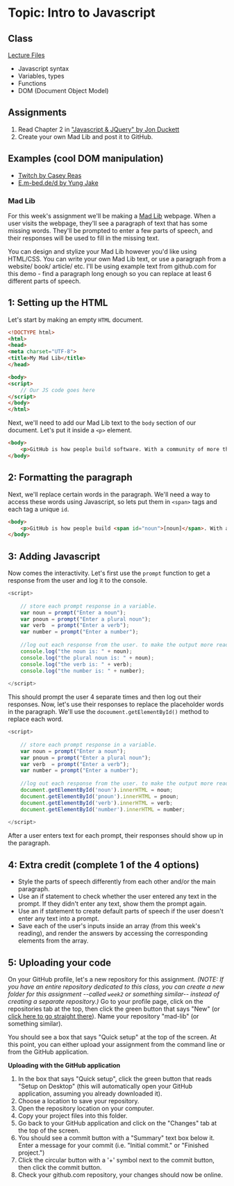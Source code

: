 # Topic: Intro to Javascript
## Class
[Lecture Files](https://github.com/jblinder/ccny-javascript/tree/master/week2)
* Javascript syntax
* Variables, types
* Functions
* DOM (Document Object Model)

## Assignments

 1. Read Chapter 2 in ["Javascript & JQuery" by Jon Duckett](http://javascriptbook.com/)
 2. Create your own Mad Lib and post it to GitHub.
 
## Examples (cool DOM manipulation) 
* [Twitch by Casey Reas](http://reas.com/twitch/)
* [E.m-bed.de/d by Yung Jake](http://e.m-bed.de/d/)

### Mad Lib 
For this week's assignment we'll be making a [Mad Lib](https://en.wikipedia.org/wiki/Mad_Libs) webpage. When a user visits the webpage, they'll see a paragraph of text that has some missing words. They'll be prompted to enter a few parts of speech, and their responses will be used to fill in the missing text.

You can design and stylize your Mad Lib however you'd like using HTML/CSS. You can write your own Mad Lib text, or use a paragraph from a website/ book/ article/ etc. I'll be using example text from github.com for this demo - find a paragraph long enough so you can replace at least 6 different parts of speech.

## 1: Setting up the HTML

Let's start by making an empty `HTML` document.

```HTML
<!DOCTYPE html>
<html>
<head>
<meta charset="UTF-8">
<title>My Mad Lib</title>
</head>

<body>
<script>
	// Our JS code goes here
</script>
</body>
</html>
```

Next, we'll need to add our Mad Lib text to the `body` section of our document. Let's put it inside a `<p>` element.

```HTML
<body>
	<p>GitHub is how people build software. With a community of more than 10 million people, developers can discover, use, and contribute to over 26 million projects using a powerful collaborative development workflow.</p>
</body>
```

## 2: Formatting the paragraph

Next, we'll replace certain words in the paragraph. We'll need a way to access these words using Javascript, so lets put them in `<span>` tags and each tag a unique `id`.

```HTML
<body>
	<p>GitHub is how people build <span id="noun">[noun]</span>. With a community of more than 10 million <span id="pnoun">[plural noun]</span>, developers can <span id="verb">[verb]</span>, use, and contribute to over <span id="number">[number]</span> projects using a powerful collaborative development workflow.</p>
</body>
```

## 3: Adding Javascript

Now comes the interactivity. Let's first use the `prompt` function to get a response from the user and log it to the console.

```Javascript
<script>
	
	// store each prompt response in a variable.
	var noun = prompt("Enter a noun");
	var pnoun = prompt("Enter a plural noun");
	var verb  = prompt("Enter a verb");
	var number = prompt("Enter a number");
	
	//log out each response from the user. to make the output more readable, we'll add a string before each variable
	console.log("the noun is: " + noun);
	console.log("the plural noun is: " + noun);
	console.log("the verb is: " + verb);
	console.log("the number is: " + number);
	
</script>
```

This should prompt the user 4 separate times and then log out their responses. Now, let's use their responses to replace the placeholder words in the paragraph. We'll use the `docoument.getElementById()` method to replace each word.

```Javascript
<script>
	
	// store each prompt response in a variable.
	var noun = prompt("Enter a noun");
	var pnoun = prompt("Enter a plural noun");
	var verb  = prompt("Enter a verb");
	var number = prompt("Enter a number");
	
	//log out each response from the user. to make the output more readable, we'll add a string before each variable
	document.getElementById('noun').innerHTML = noun;
	document.getElementById('pnoun').innerHTML = pnoun;
	document.getElementById('verb').innerHTML = verb;
	document.getElementById('number').innerHTML = number;	
	
</script>
```

After a user enters text for each prompt, their responses should show up in the paragraph.

## 4: Extra credit (complete 1 of the 4 options)
* Style the parts of speech differently from each other and/or the main paragraph.
* Use an if statement to check whether the user entered any text in the prompt. If they didn't enter any text, show them the prompt again. 
* Use an if statement to create default parts of speech if the user doesn't enter any text into a prompt.
* Save each of the user's inputs inside an array (from this week's reading), and render the answers by accessing the corresponding elements from the array.

## 5: Uploading your code

On your GitHub profile, let's a new repository for this assignment. *(NOTE: If you have an entire repository dedicated to this class, you can create a new folder for this assignment --called `week2` or something similar-- instead of creating a separate repository.)*
 Go to your profile page, click on the repositories tab at the top, then click the green button that says "New" (or [click here to go straight there](https://github.com/new)). Name your repository "mad-lib" (or something similar).

You should see a box that says "Quick setup" at the top of the screen. At this point, you can either upload your assignment from the command line or from the GitHub application.

**Uploading with the GitHub application**

1. In the box that says "Quick setup", click the green button that reads "Setup on Desktop" (this will automatically open your GitHub application, assuming you already downloaded it).
2. Choose a location to save your repository.
3. Open the repository location on your computer.
4. Copy your project files into this folder.
5. Go back to your GitHub application and click on the "Changes" tab at the top of the screen.
6. You should see a commit button with a "Summary" text box below it. Enter a message for your commit (i.e. "Initial commit." or "Finished project.") 
7. Click the circular button with a '+' symbol next to the commit button, then click the commit button.
8. Check your github.com repository, your changes should now be online.
